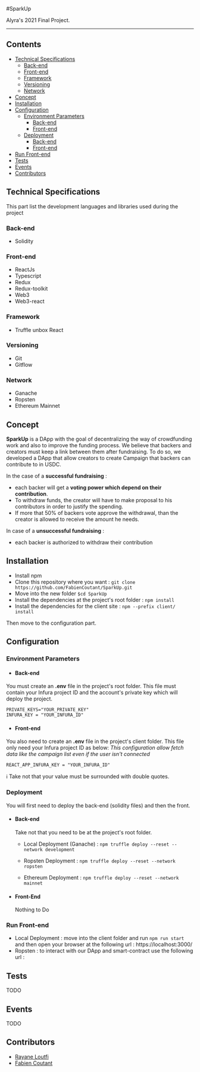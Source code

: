 #SparkUp

Alyra's 2021 Final Project.

---

## Contents
* [Technical Specifications](#Technical-Specifications)
  * [Back-end](#Back-end)
  * [Front-end](#Front-end)
  * [Framework](#Framework)
  * [Versioning](#Versioning)
  * [Network](#Network)
* [Concept](#concept)
* [Installation](#Installation)
* [Configuration](#Configuration)
  * [Environment Parameters](#Environment-Parameters)
    * [Back-end](#Back-end) 
    * [Front-end](#Front-end) 
  * [Deployment](#Deployment)
    * [Back-end](#Back-end)
    * [Front-end](#Front-end)
* [Run Front-end](#Run-Front-end)
* [Tests](#Tests)
* [Events](#Events)
* [Contributors](#Contributors)

## Technical Specifications

This part list the development languages and libraries used during the project

### Back-end
* Solidity

### Front-end
* ReactJs
* Typescript
* Redux
* Redux-toolkit
* Web3
* Web3-react

### Framework
* Truffle unbox React

### Versioning
* Git
* Gitflow

### Network
* Ganache
* Ropsten
* Ethereum Mainnet



## Concept

**SparkUp** is a DApp with the goal of decentralizing the way of crowdfunding work and also to improve the funding
process. We believe that backers and creators must keep a link between them after fundraising. To do so, we developed a
DApp that allow creators to create Campaign that backers can contribute to in USDC.

In the case of a **successful fundraising** :

* each backer will get a **voting power which depend on their contribution**.
* To withdraw funds, the creator will have to make proposal to his contributors in order to justify the spending.
* If more that 50% of backers vote approve the withdrawal, than the creator is allowed to receive the amount he needs.

In case of a **unsuccessful fundraising** :

* each backer is authorized to withdraw their contribution


## Installation


* Install npm
* Clone this repository where you want : `git clone https://github.com/FabienCoutant/SparkUp.git`
* Move into the new folder `$cd SparkUp`
* Install the dependencies at the project's root folder : `npm install`
* Install the dependencies for the client site : `npm --prefix client/ install`

Then move to the configuration part.

## Configuration

### Environment Parameters

* #### Back-end

You must create an **.env** file in the project's root folder. This file must contain your Infura project ID and the
account's private key which will deploy the project.

```
PRIVATE_KEYS="YOUR_PRIVATE_KEY"
INFURA_KEY = "YOUR_INFURA_ID"
```

* #### Front-end

You also need to create an **.env** file in the project's client folder. This file only need your Infura project ID as
below:
*This configuration allow fetch data like the campaign list even if the user isn't connected*

```
REACT_APP_INFURA_KEY = "YOUR_INFURA_ID"
```

ℹ️ Take not that your value must be surrounded with double quotes.

### Deployment

You will first need to deploy the back-end (solidity files) and then the front.

* #### Back-end
  Take not that you need to be at the project's root folder.

    * Local Deployment (Ganache) : `npm truffle deploy --reset --network development`

    * Ropsten Deployment : `npm truffle deploy --reset --network ropsten`
      
    * Ethereum Deployment : `npm truffle deploy --reset --network mainnet`

* #### Front-End
  Nothing to Do

### Run Front-end
* Local Deployment : move into the client folder and run `npm run start` and then open your browser at the following url : https://localhost:3000/ 
* Ropsten : to interact with our DApp and smart-contract use the following url : 


## Tests

TODO

## Events

TODO


## Contributors


- [Rayane Loutfi](https://github.com/RayXpub)
- [Fabien Coutant](https://github.com/FabienCoutant)
